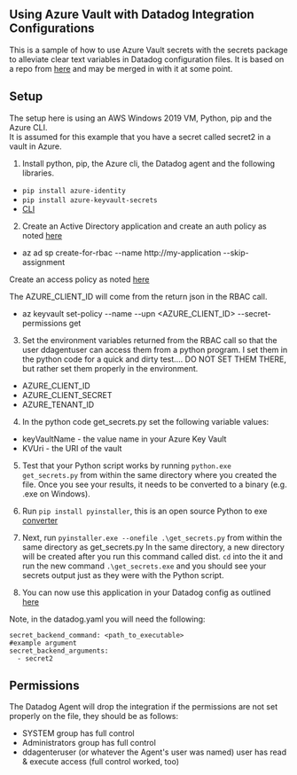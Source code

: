 Using Azure Vault with Datadog Integration Configurations
--

This is a sample of how to use Azure Vault secrets with the secrets package to
alleviate clear text variables in Datadog configuration files.  It is based on a
repo from [here](https://github.com/DataDog/dpn/tree/master/scripts/secrets-exe)
and may be merged in with it at some point.

Setup
--

The setup here is using an AWS Windows 2019 VM, Python, pip and the Azure CLI.  
It is assumed for this example that you have a secret called secret2 in a vault
in Azure.  

1) Install python, pip, the Azure cli, the Datadog agent and the following
libraries.

  - ```pip install azure-identity```
  - ```pip install azure-keyvault-secrets```
  - [CLI](https://docs.microsoft.com/en-us/cli/azure/install-azure-cli-windows?tabs=azure-cli)

2) Create an Active Directory application and create an auth policy as noted
[here](https://docs.microsoft.com/en-us/python/api/overview/azure/keyvault-secrets-readme?view=azure-python#retrieve-a-secret)  

 - az ad sp create-for-rbac --name http://my-application --skip-assignment  

Create an access policy as noted
[here](https://docs.microsoft.com/en-us/azure/key-vault/secrets/quick-create-python)  

The AZURE_CLIENT_ID will come from the return json in the RBAC call.  

 - az keyvault set-policy --name <YourKeyVaultName> --upn <AZURE_CLIENT_ID> --secret-permissions get

3) Set the environment variables returned from the RBAC call so that the user
ddagentuser can access them from a python program.  I set them in the python
code for a quick and dirty test.... DO NOT SET THEM THERE, but rather set them
properly in the environment.

  - AZURE_CLIENT_ID  
  - AZURE_CLIENT_SECRET  
  - AZURE_TENANT_ID

4) In the python code get_secrets.py set the following variable values:  

  - keyVaultName - the value name in your Azure Key Vault  
  - KVUri - the URI of the vault  

5) Test that your Python script works by running ```python.exe get_secrets.py```
from within the same directory where you created the file. Once you see your results,
 it needs to be converted to a binary (e.g. .exe on Windows).  

6) Run ```pip install pyinstaller```, this is an open source Python to exe
[converter](https://www.pyinstaller.org/)  

7) Next, run ```pyinstaller.exe --onefile .\get_secrets.py``` from within the same
directory as get_secrets.py  In the same directory, a new directory will be
created after you run this command called dist. ```cd``` into the it and run the
new command ```.\get_secrets.exe``` and you should see your secrets output just
as they were with the Python script.  

8) You can now use this application in your Datadog config as outlined
[here](https://docs.datadoghq.com/agent/guide/secrets-management/?tab=windows#providing-an-executable)

Note, in the datadog.yaml you will need the following:

```
secret_backend_command: <path_to_executable>
#example argument
secret_backend_arguments:
  - secret2
```

Permissions
--

The Datadog Agent will drop the integration if the permissions are not set
properly on the file, they should be as follows:

 - SYSTEM group has full control
 - Administrators group has full control
 - ddagenteruser (or whatever the Agent's user was named) user has read &
 execute access (full control worked, too)
